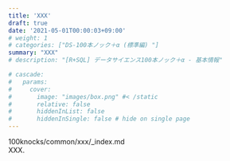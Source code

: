 ```yaml
---
title: 'XXX'
draft: true
date: '2021-05-01T00:00:03+09:00'
# weight: 1
# categories: ["DS-100本ノック＋α (標準編) "]
summary: "XXX"
# description: "[R+SQL] データサイエンス100本ノック＋α - 基本情報"

# cascade:
#   params: 
#     cover:
#       image: "images/box.png" #< /static
#       relative: false
#       hiddenInList: false
#       hiddenInSingle: false # hide on single page
---
```


100knocks/common/xxx/_index.md  
XXX.
